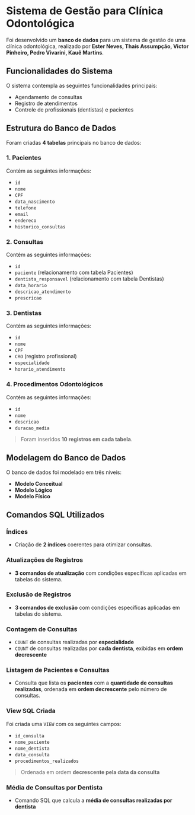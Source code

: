# Sistema de Gestão para Clínica Odontológica

Foi desenvolvido um **banco de dados** para um sistema de gestão de uma clínica odontológica, realizado por **Ester Neves, Thaís Assumpção, Victor Pinheiro, Pedro Vivarini, Kauê Martins**.

## Funcionalidades do Sistema

O sistema contempla as seguintes funcionalidades principais:

- Agendamento de consultas
- Registro de atendimentos
- Controle de profissionais (dentistas) e pacientes

## Estrutura do Banco de Dados

Foram criadas **4 tabelas** principais no banco de dados:

### 1. Pacientes

Contém as seguintes informações:

- `id`
- `nome`
- `CPF`
- `data_nascimento`
- `telefone`
- `email`
- `endereco`
- `historico_consultas`

### 2. Consultas

Contém as seguintes informações:

- `id`
- `paciente` (relacionamento com tabela Pacientes)
- `dentista_responsavel` (relacionamento com tabela Dentistas)
- `data_horario`
- `descricao_atendimento`
- `prescricao`

### 3. Dentistas

Contém as seguintes informações:

- `id`
- `nome`
- `CPF`
- `CRO` (registro profissional)
- `especialidade`
- `horario_atendimento`

### 4. Procedimentos Odontológicos

Contém as seguintes informações:

- `id`
- `nome`
- `descricao`
- `duracao_media`

> Foram inseridos **10 registros em cada tabela**.

## Modelagem do Banco de Dados

O banco de dados foi modelado em três níveis:

- **Modelo Conceitual**
- **Modelo Lógico**
- **Modelo Físico**

## Comandos SQL Utilizados

### Índices

- Criação de **2 índices** coerentes para otimizar consultas.

### Atualizações de Registros

- **3 comandos de atualização** com condições específicas aplicadas em tabelas do sistema.

### Exclusão de Registros

- **3 comandos de exclusão** com condições específicas aplicadas em tabelas do sistema.

### Contagem de Consultas

- `COUNT` de consultas realizadas por **especialidade**
- `COUNT` de consultas realizadas por **cada dentista**, exibidas em **ordem decrescente**

### Listagem de Pacientes e Consultas

- Consulta que lista os **pacientes** com a **quantidade de consultas realizadas**, ordenada em **ordem decrescente** pelo número de consultas.

### View SQL Criada

Foi criada uma `VIEW` com os seguintes campos:

- `id_consulta`
- `nome_paciente`
- `nome_dentista`
- `data_consulta`
- `procedimentos_realizados`

> Ordenada em ordem **decrescente pela data da consulta**

### Média de Consultas por Dentista

- Comando SQL que calcula a **média de consultas realizadas por dentista**
